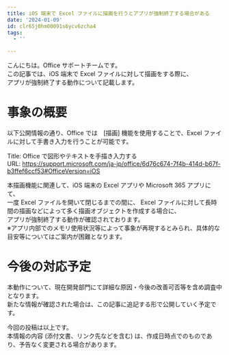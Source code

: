 ```yaml
---
title: iOS 端末で Excel ファイルに描画を行うとアプリが強制終了する場合がある
date: '2024-01-09'
id: clr65j0hm00091s6ycv6zcha4
tags:
  - ''

---
```


こんにちは。Office サポートチームです。    
この記事では、iOS 端末で Excel ファイルに対して描画をする際に、  
アプリが強制終了する動作について記載します。    

# 事象の概要
以下公開情報の通り、Office では　[描画] 機能を使用することで、Excel ファイルに対して手書き入力を行うことが可能です。  

Title: Office で図形やテキストを手描き入力する  
URL: https://support.microsoft.com/ja-jp/office/6d76c674-7f4b-414d-b67f-b3ffef6ccf53#OfficeVersion=iOS

  

本描画機能に関連して、iOS 端末の Excel アプリや Microsoft 365 アプリにて、  
一度 Excel ファイルを開いて閉じるまでの間に、
Excel ファイルに対して長時間の描画などによって多く描画オブジェクトを作成する場合に、  
アプリが強制終了する動作が確認されております。  
※アプリ内部でのメモリ使用状況等によって事象が再現するとみられ、具体的な目安等についてはご案内が困難となります。  


# 今後の対応予定
本動作について、現在開発部門にて詳細な原因・今後の改善可否等を含め調査中となります。  
新たな情報が確認された場合は、この記事に追記する形で公開していく予定です。  


今回の投稿は以上です。  
本情報の内容 (添付文書、リンク先などを含む) は、作成日時点でのものであり、予告なく変更される場合があります。  